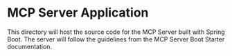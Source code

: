 # MCP Server Application

This directory will host the source code for the MCP Server built with Spring Boot. The server will follow the guidelines from the MCP Server Boot Starter documentation.
